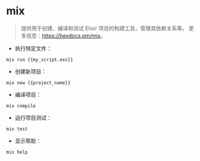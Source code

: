 # mix

> 提供用于创建、编译和测试 Elixir 项目的构建工具，管理其依赖关系等。
> 更多信息：<https://hexdocs.pm/mix>。

- 执行特定文件：

`mix run {{my_script.exs}}`

- 创建新项目：

`mix new {{project_name}}`

- 编译项目：

`mix compile`

- 运行项目测试：

`mix test`

- 显示帮助：

`mix help`